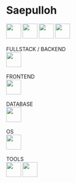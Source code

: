 <h1>Saepulloh</h1>

<div><img src="https://cdn.jsdelivr.net/gh/devicons/devicon@latest/icons/javascript/javascript-original.svg" width="40" height="40"/>
  <img src="https://cdn.jsdelivr.net/gh/devicons/devicon@latest/icons/html5/html5-original.svg" width="40" height="40"/>
  <img src="https://cdn.jsdelivr.net/gh/devicons/devicon@latest/icons/css3/css3-original.svg" width="40" height="40"/>
  <img src="https://cdn.jsdelivr.net/gh/devicons/devicon@latest/icons/php/php-original.svg" width="40" height="40"/>
</div>
<br>
<div>
  <div>
    FULLSTACK / BACKEND
  </div>
    <img src="https://cdn.jsdelivr.net/gh/devicons/devicon@latest/icons/laravel/laravel-original.svg" width="40" height="40"/>
</div>
<br>
<div>
  <div>
    FRONTEND
  </div>
    <img src="https://cdn.jsdelivr.net/gh/devicons/devicon@latest/icons/vuejs/vuejs-original.svg" width="40" height="40"/>
</div>
<br>
<div>
  <div>
    DATABASE
  </div>
    <img src="https://cdn.jsdelivr.net/gh/devicons/devicon@latest/icons/mysql/mysql-original.svg" width="40" height="40"/>
</div>
<br>
<div>
  <div>
    OS
  </div>
    <img src="https://cdn.jsdelivr.net/gh/devicons/devicon@latest/icons/ubuntu/ubuntu-original.svg" width="40" height="40"/>
</div>

<br>
<div>
  <div>
    TOOLS
  </div>
    <img src="https://cdn.jsdelivr.net/gh/devicons/devicon@latest/icons/vscode/vscode-original.svg" width="40" height="40"/>
    <img src="https://cdn.jsdelivr.net/gh/devicons/devicon@latest/icons/gimp/gimp-original.svg" width="40" height="40"/>
</div>



